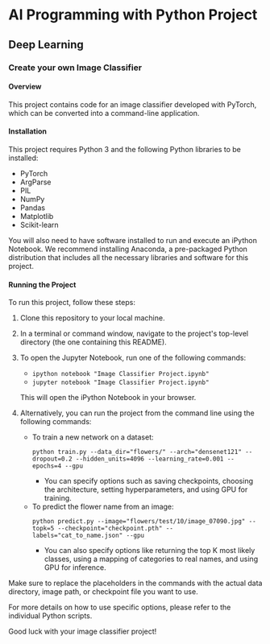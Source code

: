 # AI Programming with Python Project
## Deep Learning
### Create your own Image Classifier

#### Overview
This project contains code for an image classifier developed with PyTorch, which can be converted into a command-line application.

#### Installation
This project requires Python 3 and the following Python libraries to be installed:
- PyTorch
- ArgParse
- PIL
- NumPy
- Pandas
- Matplotlib
- Scikit-learn

You will also need to have software installed to run and execute an iPython Notebook. We recommend installing Anaconda, a pre-packaged Python distribution that includes all the necessary libraries and software for this project.

#### Running the Project
To run this project, follow these steps:

1. Clone this repository to your local machine.
2. In a terminal or command window, navigate to the project's top-level directory (the one containing this README).
3. To open the Jupyter Notebook, run one of the following commands:
   - `ipython notebook "Image Classifier Project.ipynb"`
   - `jupyter notebook "Image Classifier Project.ipynb"`
   
   This will open the iPython Notebook in your browser.
   
4. Alternatively, you can run the project from the command line using the following commands:
   - To train a new network on a dataset:
     ```
     python train.py --data_dir="flowers/" --arch="densenet121" --dropout=0.2 --hidden_units=4096 --learning_rate=0.001 --epochs=4 --gpu
     ```
     - You can specify options such as saving checkpoints, choosing the architecture, setting hyperparameters, and using GPU for training.
   - To predict the flower name from an image:
     ```
     python predict.py --image="flowers/test/10/image_07090.jpg" --topk=5 --checkpoint="checkpoint.pth" --labels="cat_to_name.json" --gpu
     ```
     - You can also specify options like returning the top K most likely classes, using a mapping of categories to real names, and using GPU for inference.

Make sure to replace the placeholders in the commands with the actual data directory, image path, or checkpoint file you want to use.

For more details on how to use specific options, please refer to the individual Python scripts.

Good luck with your image classifier project!